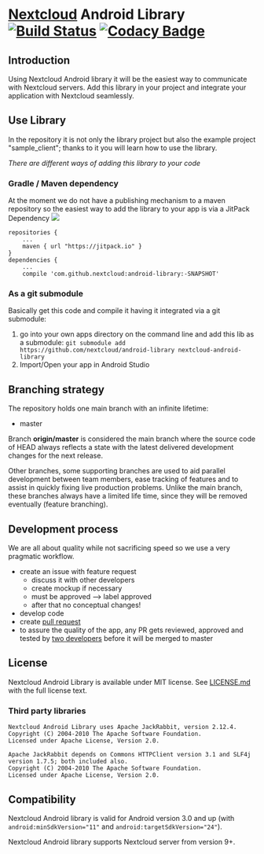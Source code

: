 # [Nextcloud](https://nextcloud.com) Android Library [![Build Status](https://drone.nextcloud.com/api/badges/nextcloud/android-library/status.svg)](https://drone.nextcloud.com/nextcloud/android-library) [![Codacy Badge](https://api.codacy.com/project/badge/Grade/d9f94f04e0f447a6b21c0ae08f6f7594)](https://www.codacy.com/app/Nextcloud/android-library?utm_source=github.com&amp;utm_medium=referral&amp;utm_content=nextcloud/android-library&amp;utm_campaign=Badge_Grade)

## Introduction
Using Nextcloud Android library it will be the easiest way to communicate with Nextcloud servers.
Add this library in your project and integrate your application with Nextcloud seamlessly.

## Use Library
In the repository it is not only the library project but also the example project "sample_client"; 
thanks to it you will learn how to use the library.

*There are different ways of adding this library to your code*

### Gradle / Maven dependency
At the moment we do not have a publishing mechanism to a maven repository so the easiest way to add the library to your app is via a JitPack Dependency [![](https://jitpack.io/v/nextcloud/android-library.svg)](https://jitpack.io/#nextcloud/android-library)

```
repositories {
    ...
    maven { url "https://jitpack.io" }
}
dependencies {
    ...
    compile 'com.github.nextcloud:android-library:-SNAPSHOT'
```

### As a git submodule
Basically get this code and compile it having it integrated via a git submodule:

1. go into your own apps directory on the command line and add this lib as a submodule: ```git submodule add https://github.com/nextcloud/android-library nextcloud-android-library```
2. Import/Open your app in Android Studio

##  Branching strategy
The repository holds one main branch with an infinite lifetime:

- master 

Branch __origin/master__ is considered the main branch where the source code of HEAD always reflects a state with the latest delivered development changes for the next release.

Other branches, some supporting branches are used to aid parallel development between team members, ease tracking of features and to assist in quickly fixing live production problems. Unlike the main branch, these branches always have a limited life time, since they will be removed eventually (feature branching).

## Development process
We are all about quality while not sacrificing speed so we use a very pragmatic workflow.

* create an issue with feature request
    * discuss it with other developers 
    * create mockup if necessary
    * must be approved --> label approved
    * after that no conceptual changes!
* develop code
* create [pull request](https://github.com/nextcloud/android-library/pulls)
* to assure the quality of the app, any PR gets reviewed, approved and tested by [two developers](https://github.com/nextcloud/android-library/blob/master/MAINTAINERS) before it will be merged to master

##  License

Nextcloud Android Library is available under MIT license. See [LICENSE.md](https://github.com/nextcloud/android-library/blob/master/LICENSE.md) with the full license text. 

### Third party libraries
```
Nextcloud Android Library uses Apache JackRabbit, version 2.12.4. 
Copyright (C) 2004-2010 The Apache Software Foundation. 
Licensed under Apache License, Version 2.0.
```

```
Apache JackRabbit depends on Commons HTTPClient version 3.1 and SLF4j version 1.7.5; both included also. 
Copyright (C) 2004-2010 The Apache Software Foundation. 
Licensed under Apache License, Version 2.0.
```


## Compatibility

Nextcloud Android library is valid for Android version 3.0 and up (with ```android:minSdkVersion="11"``` and ```android:targetSdkVersion="24"```).

Nextcloud Android library supports Nextcloud server from version 9+.
